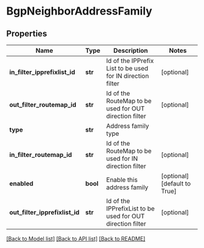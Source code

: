 # BgpNeighborAddressFamily

## Properties
Name | Type | Description | Notes
------------ | ------------- | ------------- | -------------
**in_filter_ipprefixlist_id** | **str** | Id of the IPPrefix List to be used for IN direction filter | [optional] 
**out_filter_routemap_id** | **str** | Id of the RouteMap to be used for OUT direction filter | [optional] 
**type** | **str** | Address family type | 
**in_filter_routemap_id** | **str** | Id of the RouteMap to be used for IN direction filter | [optional] 
**enabled** | **bool** | Enable this address family | [optional] [default to True]
**out_filter_ipprefixlist_id** | **str** | Id of the IPPrefixList to be used for OUT direction filter | [optional] 

[[Back to Model list]](../README.md#documentation-for-models) [[Back to API list]](../README.md#documentation-for-api-endpoints) [[Back to README]](../README.md)

